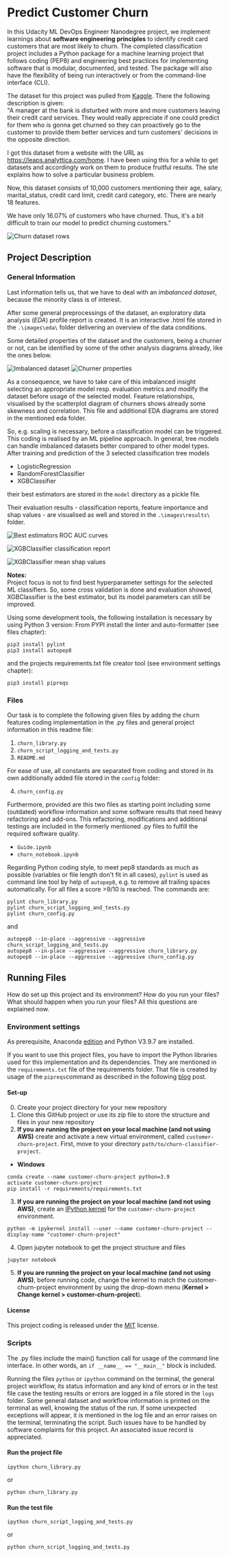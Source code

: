 [//]: # (Image References)

[image1]: ./assets/KaggleChurnDatasetFirstRows.png "Churn dataset rows"
[image2]: ./assets/AmountOfChurnersBySex.png "Imbalanced dataset"
[image3]: ./assets/DistributionChurnersByFewProps.png "Churner properties"
[image4]: ./assets/BestEstimators_rocauc_clf.png "Best estimators ROC AUC curves"
[image5]: ./assets/Best_XGBC_TrainTestClassReport.png "XGBClassifier classification report"
[image6]: ./assets/Churn_xgbc_shap_meanImpactOnTest.png "XGBClassifier mean shap values"

# Predict Customer Churn

In this Udacity ML DevOps Engineer Nanodegree project, we implement learnings about <b>software engineering principles</b> to identify credit card customers that are most likely to churn. The completed classification project includes a Python package for a machine learning project that follows coding (PEP8) and engineering best practices for implementing software that is modular, documented, and tested. The package will also have the flexibility of being run interactively or from the command-line interface (CLI).

The dataset for this project was pulled from [Kaggle](https://www.kaggle.com/sakshigoyal7/credit-card-customers). There the following description is given:<br>
"A manager at the bank is disturbed with more and more customers leaving their credit card services. They would really appreciate if one could predict for them who is gonna get churned so they can proactively go to the customer to provide them better services and turn customers' decisions in the opposite direction.

I got this dataset from a website with the URL as https://leaps.analyttica.com/home. I have been using this for a while to get datasets and accordingly work on them to produce fruitful results. The site explains how to solve a particular business problem.

Now, this dataset consists of 10,000 customers mentioning their age, salary, marital_status, credit card limit, credit card category, etc. There are nearly 18 features.

We have only 16.07% of customers who have churned. Thus, it's a bit difficult to train our model to predict churning customers."

![Churn dataset rows][image1]


## Project Description

### General Information
Last information tells us, that we have to deal with an <i>imbalanced dataset</i>, because the minority class is of interest.

After some general preprocessings of the dataset, an exploratory data analysis (<i>EDA</i>) profile report is created. It is an interactive .html file stored in the `.\images\eda\` folder delivering an overview of the data conditions.

Some detailed properties of the dataset and the customers, being a churner or not, can be identified by some of the other analysis diagrams already, like the ones below. 

![Imbalanced dataset][image2]     ![Churner properties][image3]

As a consequence, we have to take care of this imbalanced insight selecting an appropriate model resp. evaluation metrics and modify the dataset before usage of the selected model. Feature relationships, visualised by the scatterplot diagram of churners shows already some skewness and correlation. This file and additional EDA diagrams are stored in the mentioned eda folder.
 
So, e.g. scaling is necessary, before a classification model can be triggered. This coding is realised by an ML pipeline approach. In general, tree models can handle imbalanced datasets better compared to other model types. After training and prediction of the 3 selected classification tree models

- LogisticRegression
- RandomForestClassifier
- XGBClassifier

their best estimators are stored in the `model` directory as a pickle file.

Their evaluation results - classification reports, feature importance and shap values - are visualised as well and stored in the `.\images\results\` folder. 

![Best estimators ROC AUC curves][image4]

![XGBClassifier classification report][image5]

![XGBClassifier mean shap values][image6]


**Notes:**<br>
Project focus is not to find best hyperparameter settings for the selected ML classifiers. So, some cross validation is done and evaluation showed, XGBClassifier is the best estimator, but its model parameters can still be improved.

Using some development tools, the following installation is necessary by using Python 3 version:
From PYPI install the linter and auto-formatter (see files chapter):
```
pip3 install pylint
pip3 install autopep8
```
and the projects requirements.txt file creator tool (see environment settings chapter):
```
pip3 install pipreqs
```

### Files
Our task is to complete the following given files by adding the churn features coding implementation in the .py files and general project information in this readme file:

1. `churn_library.py`
2. `churn_script_logging_and_tests.py` 
3. `README.md` 

For ease of use, all constants are separated from coding and stored in its own additionally added file stored in the `config` folder:

4. `churn_config.py`

Furthermore, provided are this two files as starting point including some (outdated) workflow information and some software results that need heavy refactoring and add-ons. This refactoring, modifications and additional testings are included in the formerly mentioned .py files to fulfill the required software quality.
- `Guide.ipynb`
- `churn_notebook.ipynb`

Regarding Python coding style, to meet pep8 standards as much as possible (variables or file length don't fit in all cases), `pylint` is used as command line tool by help of `autopep8`, e.g. to remove all trailing spaces automatically. For all files a score >9/10 is reached. The commands are:

```
pylint churn_library.py
pylint churn_script_logging_and_tests.py
pylint churn_config.py
```
and
```
autopep8 --in-place --aggressive --aggressive churn_script_logging_and_tests.py
autopep8 --in-place --aggressive --aggressive churn_library.py
autopep8 --in-place --aggressive --aggressive churn_config.py
```


## Running Files
How do set up this project and its environment? How do you run your files? What should happen when you run your files? All this questions are explained now.

### Environment settings
As prerequisite, Anaconda [edition](https://www.anaconda.com/products/individual) and Python V3.9.7 are installed.

If you want to use this project files, you have to import the Python libraries used for this implementation and its dependencies. They are mentioned in the `requirements.txt` file of the requirements folder. That file is created by usage of the `pipreqs`command as described in the following [blog](https://blog.jcharistech.com/2020/11/02/pipreqs-tutorial-how-to-create-requirements-txt-file-in-python-with-ease/) post.

#### Set-up
0. Create your project directory for your new repository
1. Clone this GitHub project or use its zip file to store the structure and files in your new repository
2. **If you are running the project on your local machine (and not using AWS)** create and activate a new virtual environment, called `customer-churn-project`. First, move to your directory `path/to/churn-classifier-project`.
  - __Windows__
  ```
  conda create --name customer-churn-project python=3.9
  activate customer-churn-project
  pip install -r requirements/requirements.txt
  ```
  
3. **If you are running the project on your local machine (and not using AWS)**, create an [IPython kernel](http://ipython.readthedocs.io/en/stable/install/kernel_install.html) for the `customer-churn-project` environment. 
```
python -m ipykernel install --user --name customer-churn-project --display-name "customer-churn-project"
```

4. Open jupyter notebook to get the project structure and files
```
jupyter notebook
```

5. **If you are running the project on your local machine (and not using AWS)**, before running code, change the kernel to match the customer-churn-project environment by using the drop-down menu (**Kernel > Change kernel > customer-churn-project**).


#### License
This project coding is released under the [MIT](https://github.com/IloBe/Customer_Churn_Classifier_master/blob/main/LICENSE) license.


### Scripts
The .py files include the main() function call for usage of the command line interface. In other words, an `if __name__ == "__main__"` block is included.

Running the files `python` or `ipython` command on the terminal, the general project workflow, its status information and any kind of errors or in the test file case the testing results or errors are logged in a file stored in the `logs` folder. Some general dataset and workflow information is printed on the terminal as well, knowing the status of the run.
If some unexpected exceptions will appear, it is mentioned in the log file and an error raises on the terminal, terminating the script. Such issues have to be handled by software complaints for this project. An associated issue record is appreciated.

#### Run the project file
```
ipython churn_library.py
```
or
```
python churn_library.py
```

#### Run the test file
```
ipython churn_script_logging_and_tests.py
```
or
```
python churn_script_logging_and_tests.py
```

